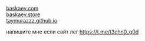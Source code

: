 [baskaev.com](baskaev.com)  
[baskaev.store](baskaev.store)  
[taymurazzz.github.io](taymurazzz.github.io)  

напишите мне если сайт лег https://t.me/t3chn0_g0d  
